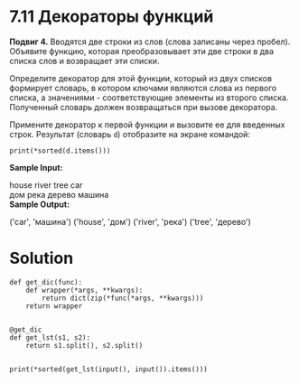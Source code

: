 # 7.11 Декораторы функций

**Подвиг 4.** Вводятся две строки из слов (слова
записаны через пробел). Объявите функцию, которая 
преобразовывает эти две строки в два списка слов
и возвращает эти списки.

Определите декоратор для этой функции, который из
двух списков формирует словарь, в котором ключами
являются слова из первого списка, а значениями - 
соответствующие элементы из второго списка. Полученный 
словарь должен возвращаться при вызове декоратора.

Примените декоратор к первой функции и вызовите ее
для введенных строк. Результат (словарь `d`) отобразите
на экране командой:

`print(*sorted(d.items()))`

**Sample Input:**

house river tree car\
дом река дерево машина\
**Sample Output:**

('car', 'машина') ('house', 'дом') ('river', 'река') ('tree', 'дерево')

# Solution

```
def get_dic(func):
    def wrapper(*args, **kwargs):
        return dict(zip(*func(*args, **kwargs)))
    return wrapper


@get_dic
def get_lst(s1, s2):
    return s1.split(), s2.split()
    
    
print(*sorted(get_lst(input(), input()).items()))
```
